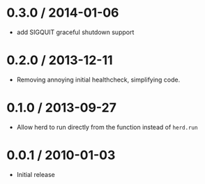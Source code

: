 0.3.0 / 2014-01-06
==================

  * add SIGQUIT graceful shutdown support

0.2.0 / 2013-12-11
==================

  * Removing annoying initial healthcheck, simplifying code.


0.1.0 / 2013-09-27
==================

  * Allow herd to run directly from the function instead of `herd.run`

0.0.1 / 2010-01-03
==================

  * Initial release
